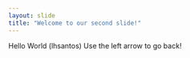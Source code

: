```yaml
---
layout: slide
title: "Welcome to our second slide!"
---
```

Hello World (lhsantos)
Use the left arrow to go back!
